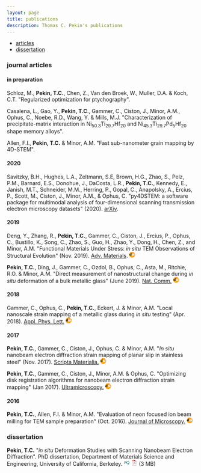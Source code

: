 ```yaml
---
layout: page
title: publications
description: Thomas C. Pekin's publications
---
```


<div class="navbar">
    <div class="navbar-inner">
        <ul class="nav">
            <!-- <li><a href="#book">book</a></li> -->
            <li><a href="#articles">articles</a></li>
            <!-- <li><a href="#editorials">editorials</a></li> -->
            <!-- <li><a href="#letters">letters</a></li> -->
            <!-- <li><a href="#chapters">chapters</a></li> -->
            <!-- <li><a href="#techreports">tech reports</a></li> -->
            <li><a href="#thesis">dissertation</a></li>
        </ul>
    </div>
</div>


<!-- ### <a name="book"></a>book -->

### <a name="articles"></a>journal articles

#### in preparation

Schloz, M., **Pekin, T.C.**, Chen, Z., Van den Broek, W., Muller, D.A. & 
Koch, C.T. "Regularized optimization for ptychography". 

Casalena, L., Gao, Y., **Pekin, T.C**., Gammer, C., Ciston, J., Minor, A.M., 
Ophus, C., Noebe, R.D., Wang, Y. & Mills, M.J. "Characterization of precipitate-matrix interaction in 
Ni<sub>50.3</sub>Ti<sub>29.7</sub>Hf<sub>20</sub> and 
Ni<sub>45.3</sub>Ti<sub>29.7</sub>Pd<sub>5</sub>Hf<sub>20</sub> 
shape memory alloys".

Allen, F.I., **Pekin, T.C.** & Minor, A.M. "Fast sub-nanometer grain mapping 
by 4D-STEM". 

#### 2020

Savitzky, B.H., Hughes, L.A., Zeltmann, S.E, Brown, H.G., Zhao, S., Pelz, P.M., 
Barnard, E.S., Donohue, J., DaCosta, L.R., **Pekin, T.C.**, Kennedy, E., 
Janish, M.T., Schneider, M.M., Herring, P., Gopal, C., Anapolsky, A., 
Ercius, P., Scott, M., Ciston, J., Minor, A.M., & Ophus, C.
"py4DSTEM: a software package for multimodal analysis of four-dimensional 
scanning transmission electron microscopy datasets" (2020).
[arXiv](https://arxiv.org/abs/2003.09523).


#### 2019
Deng, Y., Zhang, R., **Pekin, T.C.**, Gammer, C., Ciston, J., Ercius, P., Ophus, C., Bustillo, K., Song, C., Zhao, S., Guo, H., Zhao, Y., Dong, H., Chen, Z., and Minor, A.M. "Functional Materials Under Stress: _in situ_ TEM Observations of Structural Evolution" (Nov. 2019). 
[Adv. Materials](https://onlinelibrary.wiley.com/doi/full/10.1002/adma.201906105).
[![doi](icons16/doi-icon.png)](https://doi.org/10.1002/adma.201906105)


**Pekin, T.C.**, Ding, J., Gammer, C., Ozdol, B., Ophus, C., Asta, M., 
Ritchie, R.O. & Minor, A.M. "Direct measurement of nanostructural change during 
_in situ_ deformation of a bulk metallic glass" (June 2019).
[Nat. Comm.](https://www.nature.com/articles/s41467-019-10416-5)
[![doi](icons16/doi-icon.png)](https://doi.org/10.1038/s41467-019-10416-5)

#### 2018
Gammer, C., Ophus, C., **Pekin, T.C.**, Eckert, J. & Minor, A.M. "Local 
nanoscale strain mapping of a metallic glass during _in situ_ testing" 
(Apr. 2018).
[Appl. Phys. Lett.](https://aip.scitation.org/doi/abs/10.1063/1.5025686)
[![doi](icons16/doi-icon.png)](https://doi.org/10.1063/1.5025686)

#### 2017
**Pekin, T.C.**, Gammer, C., Ciston, J., Ophus, C. & Minor, A.M. "_In situ_ 
nanobeam electron diffraction strain mapping of planar slip in stainless steel" 
(Nov. 2017). 
[Scripta Materialia.](https://www.sciencedirect.com/science/article/pii/S1359646217306462)
[![doi](icons16/doi-icon.png)](https://doi.org/10.1016/j.scriptamat.2017.11.005)

**Pekin, T.C.**, Gammer, C., Ciston, J., Minor, A.M. & Ophus, C. "Optimizing 
disk registration algorithms for nanobeam electron diffraction strain mapping" 
(Jan 2017). 
[Ultramicroscopy.](https://www.sciencedirect.com/science/article/abs/pii/S0304399116304065)
[![doi](icons16/doi-icon.png)](https://doi.org/10.1016/j.ultramic.2016.12.021)

#### 2016
**Pekin, T.C.**, Allen, F.I. & Minor, A.M. "Evaluation of neon focused ion beam 
milling for TEM sample preparation" (Oct. 2016).
[Journal of Microscopy.](https://onlinelibrary.wiley.com/doi/full/10.1111/jmi.12416)
[![doi](icons16/doi-icon.png)](https://doi.org/10.1111/jmi.12416)

<!-- ### <a name="editorials"></a>editorials -->
<!-- ### <a name="letters"></a>letters -->
<!-- ### <a name="chapters"></a>proceedings and book chapters -->


<!-- ### <a name="techreports"></a>technical reports -->
### <a name="thesis"></a>dissertation

**Pekin, T.C.** "_in situ_ Deformation Studies with Scanning Nanobeam Electron Diffraction". PhD dissertation, Department of Materials Science 
and Engineering,
University of California, Berkeley.
[![Preview](icons16/proquest-icon.png)](https://search.proquest.com/openview/c323550257ec109bf72633d4c14d1928/1?pq-origsite=gscholar&cbl=18750&diss=y)
[![pdf](icons16/pdf-icon.png)]({{site.url}}/assets/UC_Berkeley_Thesis_compressed.pdf) (3 MB)
